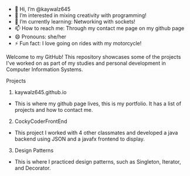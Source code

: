 - 👋 Hi, I’m @kaywalz645
- 👀 I’m interested in mixing creativity with programming!
- 🌱 I’m currently learning: Networking with sockets!
- 📫 How to reach me: Through my contact me page on my github page
- 😄 Pronouns: she/her
- ⚡ Fun fact: I love going on rides with my motorcycle!

  
Welcome to my GitHub! This repository showcases some of the projects I've worked on as part of my studies and personal development in Computer Information Systems.

Projects
1. kaywalz645.github.io
  - This is where my github page lives, this is my portfolio. It has a list of projects and how to contact me.

2. CockyCoderFrontEnd
  - This project I worked with 4 other classmates and developed a java backend using JSON and a javafx frontend to display.  
  
3. Design Patterns
  - This is where I practiced design patterns, such as Singleton, Iterator, and Decorator.
